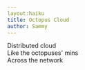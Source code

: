 ```yaml
---
layout:haiku
title: Octopus Cloud
author: Sammy
---
```




Distributed cloud <br> 
Like the octopuses' mins <br>
Across the network <br>
